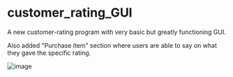 # customer_rating_GUI
A new customer-rating program with very basic but greatly functioning GUI.

Also added "Purchase item" section where users are able to say on what they gave the specific rating.

![image](https://github.com/user-attachments/assets/7c8f4518-596e-4f09-9162-8a30fce5d02c)
